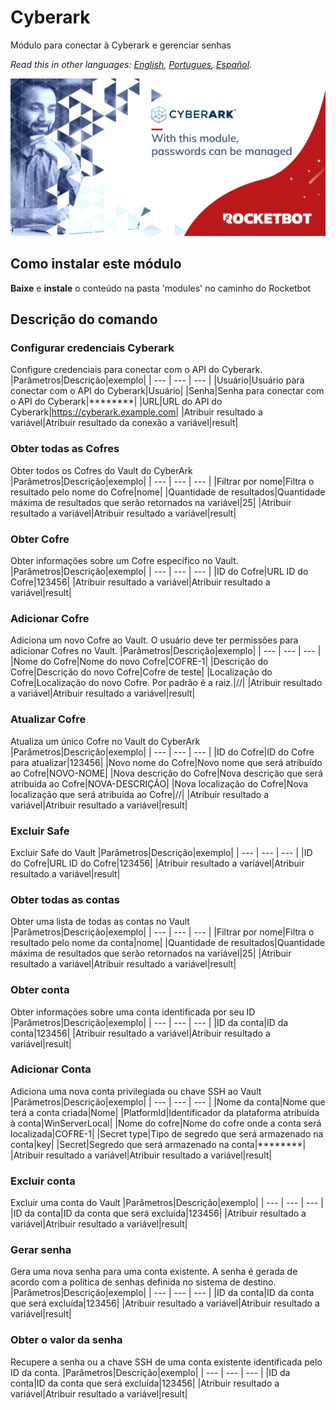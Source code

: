 # Cyberark
  
Módulo para conectar à Cyberark e gerenciar senhas   

*Read this in other languages: [English](Manual_Cyberark.md), [Portugues](Manual_Cyberark.pr.md), [Español](Manual_Cyberark.es.md).*
  
![banner](imgs/Banner_Cyberark.png)
## Como instalar este módulo
  
__Baixe__ e __instale__ o conteúdo na pasta 'modules' no caminho do Rocketbot  



## Descrição do comando

### Configurar credenciais Cyberark
  
Configure credenciais para conectar com o API do Cyberark.
|Parâmetros|Descrição|exemplo|
| --- | --- | --- |
|Usuário|Usuário para conectar com o API do Cyberark|Usuário|
|Senha|Senha para conectar com o API do Cyberark|********|
|URL|URL do API do Cyberark|https://cyberark.example.com|
|Atribuir resultado a variável|Atribuir resultado da conexão a variável|result|

### Obter todas as Cofres
  
Obter todos os Cofres do Vault do CyberArk
|Parâmetros|Descrição|exemplo|
| --- | --- | --- |
|Filtrar por nome|Filtra o resultado pelo nome do Cofre|nome|
|Quantidade de resultados|Quantidade máxima de resultados que serão retornados na variável|25|
|Atribuir resultado a variável|Atribuir resultado a variável|result|

### Obter Cofre
  
Obter informações sobre um Cofre específico no Vault.
|Parâmetros|Descrição|exemplo|
| --- | --- | --- |
|ID do Cofre|URL ID do Cofre|123456|
|Atribuir resultado a variável|Atribuir resultado a variável|result|

### Adicionar Cofre
  
Adiciona um novo Cofre ao Vault. O usuário deve ter permissões para adicionar Cofres no Vault.
|Parâmetros|Descrição|exemplo|
| --- | --- | --- |
|Nome do Cofre|Nome do novo Cofre|COFRE-1|
|Descrição do Cofre|Descrição do novo Cofre|Cofre de teste|
|Localização do Cofre|Localização do novo Cofre. Por padrão é a raiz.|//|
|Atribuir resultado a variável|Atribuir resultado a variável|result|

### Atualizar Cofre
  
Atualiza um único Cofre no Vault do CyberArk
|Parâmetros|Descrição|exemplo|
| --- | --- | --- |
|ID do Cofre|ID do Cofre para atualizar|123456|
|Novo nome do Cofre|Novo nome que será atribuído ao Cofre|NOVO-NOME|
|Nova descrição do Cofre|Nova descrição que será atribuída ao Cofre|NOVA-DESCRIÇÃO|
|Nova localização do Cofre|Nova localização que será atribuída ao Cofre|//|
|Atribuir resultado a variável|Atribuir resultado a variável|result|

### Excluir Safe
  
Excluir Safe do Vault
|Parâmetros|Descrição|exemplo|
| --- | --- | --- |
|ID do Cofre|URL ID do Cofre|123456|
|Atribuir resultado a variável|Atribuir resultado a variável|result|

### Obter todas as contas
  
Obter uma lista de todas as contas no Vault
|Parâmetros|Descrição|exemplo|
| --- | --- | --- |
|Filtrar por nome|Filtra o resultado pelo nome da conta|nome|
|Quantidade de resultados|Quantidade máxima de resultados que serão retornados na variável|25|
|Atribuir resultado a variável|Atribuir resultado a variável|result|

### Obter conta
  
Obter informações sobre uma conta identificada por seu ID
|Parâmetros|Descrição|exemplo|
| --- | --- | --- |
|ID da conta|ID da conta|123456|
|Atribuir resultado a variável|Atribuir resultado a variável|result|

### Adicionar Conta
  
Adiciona uma nova conta privilegiada ou chave SSH ao Vault
|Parâmetros|Descrição|exemplo|
| --- | --- | --- |
|Nome da conta|Nome que terá a conta criada|Nome|
|PlatformId|Identificador da plataforma atribuída à conta|WinServerLocal|
|Nome do cofre|Nome do cofre onde a conta será localizada|COFRE-1|
|Secret type|Tipo de segredo que será armazenado na conta|key|
|Secret|Segredo que será armazenado na conta|********|
|Atribuir resultado a variável|Atribuir resultado a variável|result|

### Excluir conta
  
Excluir uma conta do Vault
|Parâmetros|Descrição|exemplo|
| --- | --- | --- |
|ID da conta|ID da conta que será excluída|123456|
|Atribuir resultado a variável|Atribuir resultado a variável|result|

### Gerar senha
  
Gera uma nova senha para uma conta existente. A senha é gerada de acordo com a política de senhas definida no sistema de destino.
|Parâmetros|Descrição|exemplo|
| --- | --- | --- |
|ID da conta|ID da conta que será excluída|123456|
|Atribuir resultado a variável|Atribuir resultado a variável|result|

### Obter o valor da senha
  
Recupere a senha ou a chave SSH de uma conta existente identificada pelo ID da conta.
|Parâmetros|Descrição|exemplo|
| --- | --- | --- |
|ID da conta|ID da conta que será excluída|123456|
|Atribuir resultado a variável|Atribuir resultado a variável|result|
